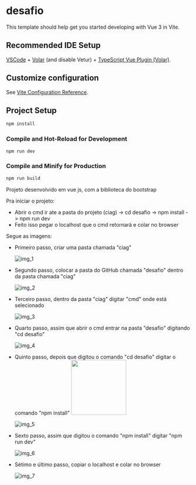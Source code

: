 # desafio

This template should help get you started developing with Vue 3 in Vite.

## Recommended IDE Setup

[VSCode](https://code.visualstudio.com/) + [Volar](https://marketplace.visualstudio.com/items?itemName=Vue.volar) (and disable Vetur) + [TypeScript Vue Plugin (Volar)](https://marketplace.visualstudio.com/items?itemName=Vue.vscode-typescript-vue-plugin).

## Customize configuration

See [Vite Configuration Reference](https://vitejs.dev/config/).

## Project Setup

```sh
npm install
```

### Compile and Hot-Reload for Development

```sh
npm run dev
```

### Compile and Minify for Production

```sh
npm run build
```

Projeto desenvolvido em vue js, com a biblioteca do bootstrap

Pra iniciar o projeto:
  - Abrir o cmd ir ate a pasta do projeto (ciag) -> cd desafio -> npm install -> npm run dev
  - Feito isso pegar o localhost que o cmd retornará e colar no browser

Segue as imagens:
  - Primeiro passo, criar uma pasta chamada "ciag"

    ![img_1](https://github.com/drp014/ciag/assets/141743253/e960cec5-3dd2-4364-a28f-9db078b994ec)
  
  - Segundo passo, colocar a pasta do GitHub chamada "desafio" dentro da pasta chamada "ciag"
    
    ![img_2](https://github.com/drp014/ciag/assets/141743253/ea3e3bc2-0aa3-4567-897a-a0867c9f2092)

  - Terceiro passo, dentro da pasta "ciag" digitar "cmd" onde está selecionado

    ![img_3](https://github.com/drp014/ciag/assets/141743253/098b8898-5aed-4e11-a8bb-943587882f11)

  - Quarto passo, assim que abrir o cmd entrar na pasta "desafio" digitando "cd desafio"

    ![img_4](https://github.com/drp014/ciag/assets/141743253/35c904b0-93a1-4268-8320-4a69cc7db38a)

  - Quinto passo, depois que digitou o comando "cd desafio" digitar o comando "npm install"
    <img src="/img_5.jpg" width="150"/>

    ![img_5](https://github.com/drp014/ciag/assets/141743253/b729398b-29fc-425b-b03f-784547c3b3e0)

  - Sexto passo, assim que digitou o comando "npm install" digitar "npm run dev"
    
    ![img_6](https://github.com/drp014/ciag/assets/141743253/3e040d3a-0fab-411c-a675-ccfa82967668)

  - Sétimo e último passo, copiar o localhost e colar no browser
    
    ![img_7](https://github.com/drp014/ciag/assets/141743253/34a6db9f-a76e-4ab6-8aac-3c927311805e)